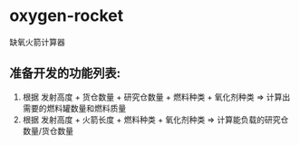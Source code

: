 # oxygen-rocket
缺氧火箭计算器
## 准备开发的功能列表:
1. 根据 发射高度 + 货仓数量 + 研究仓数量 + 燃料种类 + 氧化剂种类 => 计算出需要的燃料罐数量和燃料质量
2. 根据 发射高度 + 火箭长度 + 燃料种类 + 氧化剂种类 => 计算能负载的研究仓数量/货仓数量
